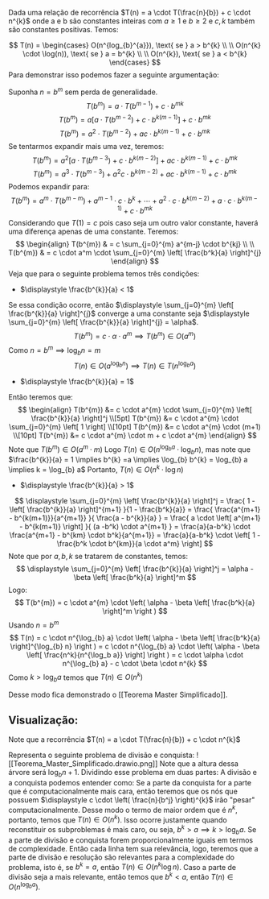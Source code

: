 Dada uma relação de recorrência $T(n) = a \cdot T(\frac{n}{b}) + c \cdot n^{k}$ onde a e b são constantes inteiras com $a \geq 1$ e $b \geq 2$ e $c, k$ também são constantes positivas. Temos:

$$
T(n) = 
\begin{cases}
O(n^{log_{b}^{a}}), \text{ se } a > b^{k} \\ \\
O(n^{k} \cdot \log(n)), \text{ se } a = b^{k} \\ \\
O(n^{k}), \text{ se } a < b^{k}
\end{cases}
$$
Para demonstrar isso podemos fazer a seguinte argumentação:

Suponha $n = b^{m}$ sem perda de generalidade.
$$
T(b^{m}) = a \cdot T(b^{m-1}) + c \cdot b^{mk}
$$
$$
T(b^{m}) = a \left[ a \cdot T(b^{m-2}) + c \cdot b^{k(m-1)}  \right] + c \cdot b^{mk}
$$
$$
T(b^{m}) = a^{2} \cdot T(b^{m-2}) + ac\cdot b^{k(m-1)} + c \cdot b^{mk}
$$
Se tentarmos expandir mais uma vez, teremos:
$$
T(b^{m}) = a^{2} \left[ a \cdot T(b^{m-3}) + c \cdot b^{k(m-2)} \right] + ac\cdot b^{k(m-1)} + c \cdot b^{mk}
$$
$$
T(b^{m}) = a^{3} \cdot T(b^{m-3}) + a^2c \cdot b^{k(m-2)} + ac\cdot b^{k(m-1)} + c \cdot b^{mk}
$$
Podemos expandir para:
$$
T(b^{m}) = a^{m} \cdot T(b^{m-m}) + a^{m-1} \cdot c \cdot b^{k} + \cdots + a^2 \cdot c \cdot b^{k(m-2)} + a\cdot c\cdot b^{k(m-1)} + c \cdot b^{mk}
$$
Considerando que $T(1) = c$ pois caso seja um outro valor constante, haverá uma diferença apenas de uma constante. Teremos:
$$
\begin{align}
T(b^{m}) & = c \sum_{j=0}^{m} a^{m-j} \cdot b^{kj} \\ \\
T(b^{m}) & = c \cdot a^m \cdot \sum_{j=0}^{m} \left[ \frac{b^k}{a} \right]^{j}
\end{align}
$$
Veja que para o seguinte problema temos três condições:
- $\displaystyle \frac{b^{k}}{a} < 1$

Se essa condição ocorre, então $\displaystyle \sum_{j=0}^{m} \left[ \frac{b^{k}}{a} \right]^{j}$ converge a uma constante seja $\displaystyle \sum_{j=0}^{m} \left[ \frac{b^{k}}{a} \right]^{j} = \alpha$.
$$
T(b^{m}) = c \cdot \alpha \cdot a^{m} \implies T(b^{m}) \in O(a^{m})
$$
Como $n = b^{m} \implies \log_{b} n = m$
$$
\displaystyle T(n) \in O(a^{\log_{b}n}) \implies T(n) \in T(n^{\log_{b} a})
$$
- $\displaystyle \frac{b^{k}}{a} = 1$

Então teremos que:
$$
\begin{align}
T(b^{m}) &= c \cdot a^{m} \cdot \sum_{j=0}^{m} \left[ \frac{b^{k}}{a} \right]^j \\[5pt]
T(b^{m}) &= c \cdot a^{m} \cdot \sum_{j=0}^{m} \left[ 1 \right] \\[10pt]
T(b^{m}) &= c \cdot a^{m} \cdot (m+1) \\[10pt]
T(b^{m}) &= c \cdot a^{m} \cdot m + c \cdot a^{m}
\end{align}
$$
Note que $T(b^{m}) \in O(a^{m} \cdot m)$
Logo $T(n) \in O(n^{\log_{b}a} \cdot \log_{b} n)$, mas note que $\frac{b^{k}}{a} = 1 \implies b^{k} =a \implies \log_{b} b^{k} = \log_{b} a \implies k = \log_{b} a$
Portanto, $T(n) \in O(n^{k} \cdot \log n)$
- $\displaystyle \frac{b^{k}}{a} > 1$

$$
\displaystyle \sum_{j=0}^{m} \left[ \frac{b^{k}}{a} \right]^j 
= \frac{ 1 - \left[ \frac{b^{k}}{a} \right]^{m+1} }{1 - \frac{b^k}{a}}
= \frac{ \frac{a^{m+1} - b^{k(m+1)}}{a^{m+1}} }{ \frac{a - b^{k}}{a} }
= \frac{ a \cdot \left[ a^{m+1} - b^{k(m+1)} \right] }{ (a -b^k) \cdot a^{m+1} }
= \frac{a}{a-b^k} \cdot \frac{a^{m+1} - b^{km} \cdot b^k}{a^{m+1}}
= \frac{a}{a-b^k} \cdot \left[ 1 - \frac{b^k \cdot b^{km}}{a \cdot a^m} \right]
$$
Note que por $a, b, k$ se tratarem de constantes, temos:
$$
\displaystyle \sum_{j=0}^{m} \left[ \frac{b^{k}}{a} \right]^j 
= \alpha - \beta \left[ \frac{b^k}{a} \right]^m
$$
Logo:
$$
T(b^{m}) = c \cdot a^{m} \cdot \left( \alpha - \beta \left[ \frac{b^k}{a} \right]^m \right )
$$
Usando $n = b^{m}$
$$
T(n) 
= c \cdot n^{\log_{b} a} \cdot \left( \alpha - \beta \left[ \frac{b^k}{a} \right]^{\log_{b} n} \right ) 
= c \cdot n^{\log_{b} a} \cdot \left( \alpha - \beta \left[ \frac{n^k}{n^{\log_b a}} \right] \right )
= c \cdot \alpha \cdot n^{\log_{b} a} - c \cdot \beta \cdot n^{k}
$$
Como $k > \log_{b} a$ temos que $T(n) \in O(n^k)$

Desse modo fica demonstrado o [[Teorema Master Simplificado]].

## Visualização:

Note que a recorrência $T(n) = a \cdot T(\frac{n}{b}) + c \cdot n^{k}$

Representa o seguinte problema de divisão e conquista:
![[Teorema_Master_Simplificado.drawio.png]]
Note que a altura dessa árvore será $\log_{b} n + 1$. Dividindo esse problema em duas partes: A divisão e a conquista podemos entender como:
Se a parte da conquista for a parte que é computacionalmente mais cara, então teremos que os nós que possuem $\displaystyle c \cdot \left( \frac{n}{b^j} \right)^{k}$ irão "pesar" computacionalmente. Desse modo o termo de maior ordem que é $n^{k}$, portanto, temos que $T(n) \in O(n^{k})$. Isso ocorre justamente quando reconstituir os subproblemas é mais caro, ou seja, $b^{k} > a \implies k > \log_{b} a$. 
Se a parte de divisão e conquista forem proporcionalmente iguais em termos de complexidade. Então cada linha tem sua relevância, logo, teremos que a parte de divisão e resolução são relevantes para a complexidade do problema, isto é, se $b^k = a$, então $T(n) \in O(n^k \log n)$. 
Caso a parte de divisão seja a mais relevante, então temos que $b^{k} < a$, então $T(n) \in O(n^{\log_{b} a})$.

